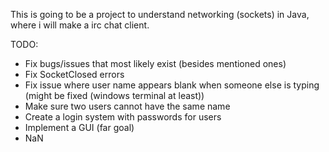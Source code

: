 This is going to be a project to understand networking (sockets) in Java, where i will make a irc chat client.

TODO:
- Fix bugs/issues that most likely exist (besides mentioned ones)
- Fix SocketClosed errors
- Fix issue where user name appears blank when someone else is typing (might be fixed (windows terminal at least))
- Make sure two users cannot have the same name
- Create a login system with passwords for users
- Implement a GUI (far goal)
- NaN
